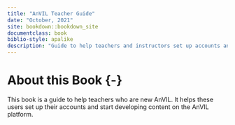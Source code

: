 ```yaml
---
title: "AnVIL Teacher Guide"
date: "October, 2021"
site: bookdown::bookdown_site
documentclass: book
biblio-style: apalike
description: "Guide to help teachers and instructors set up accounts and use the AnVIL platform for instruction"
---
```




# About this Book {-}

This book is a guide to help teachers who are new AnVIL. It helps these users set up their accounts and start developing content on the AnVIL platform.
